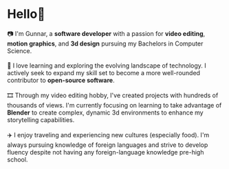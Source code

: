 <h1>Hello👋</h1>
📷 I'm Gunnar, a <b>software developer</b> with a passion for <b>video editing</b>, <b>motion graphics</b>, and <b>3d design</b> pursuing my Bachelors in Computer Science.
<br><br>
📖 I love learning and exploring the evolving landscape of technology. I actively seek to expand my skill set to become a more well-rounded contributor to <b>open-source software</b>.
<br><br>
🎞️ Through my video editing hobby, I've created projects with hundreds of thousands of views. I'm currently focusing on learning to take advantage of <b>Blender</b> to create complex, dynamic 3d environments to enhance my storytelling capabilities.
<br><br>
✈️ I enjoy traveling and experiencing new cultures (especially food). I'm always pursuing knowledge of foreign languages and strive to develop fluency despite not having any foreign-language knowledge pre-high school.

<!---
GVonB/GVonB is a ✨ special ✨ repository because its `README.md` (this file) appears on your GitHub profile.
You can click the Preview link to take a look at your changes.
--->
